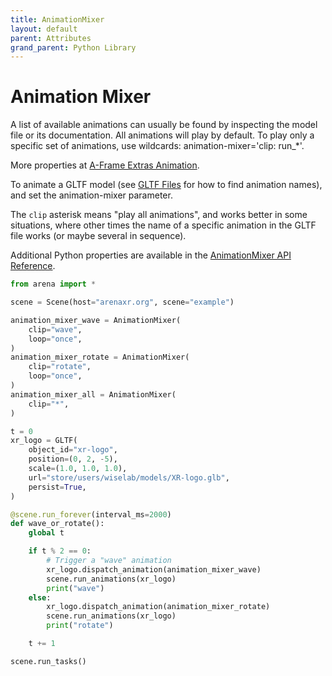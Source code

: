 ```yaml
---
title: AnimationMixer
layout: default
parent: Attributes
grand_parent: Python Library
---
```


# Animation Mixer

A list of available animations can usually be found by inspecting the model file or its documentation. All animations will play by default. To play only a specific set of animations, use wildcards: animation-mixer='clip: run_*'.

More properties at <a href='https://github.com/n5ro/aframe-extras/tree/master/src/loaders#animation'>A-Frame Extras Animation</a>.

To animate a GLTF model (see [GLTF Files](/content/3d-content/gltf-files) for how to find animation names), and set the animation-mixer parameter.

The `clip` asterisk means "play all animations", and works better in some situations, where other times the name of a specific animation in the GLTF file works (or maybe several in sequence).

Additional Python properties are available in the [AnimationMixer API Reference](/content/python-api/attributes/animation_mixer).

```python
from arena import *

scene = Scene(host="arenaxr.org", scene="example")

animation_mixer_wave = AnimationMixer(
    clip="wave",
    loop="once",
)
animation_mixer_rotate = AnimationMixer(
    clip="rotate",
    loop="once",
)
animation_mixer_all = AnimationMixer(
    clip="*",
)

t = 0
xr_logo = GLTF(
    object_id="xr-logo",
    position=(0, 2, -5),
    scale=(1.0, 1.0, 1.0),
    url="store/users/wiselab/models/XR-logo.glb",
    persist=True,
)

@scene.run_forever(interval_ms=2000)
def wave_or_rotate():
    global t

    if t % 2 == 0:
        # Trigger a "wave" animation
        xr_logo.dispatch_animation(animation_mixer_wave)
        scene.run_animations(xr_logo)
        print("wave")
    else:
        xr_logo.dispatch_animation(animation_mixer_rotate)
        scene.run_animations(xr_logo)
        print("rotate")

    t += 1

scene.run_tasks()
```
